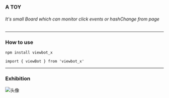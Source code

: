 ### A TOY
  ###### It's small Board which can monitor click events or hashChange from page 
 ----
 ### How to use
    npm install viewbot_x
    
    import { viewBot } from 'viewbot_x'
  ----
 ### Exhibition
![头像](https://thumbnail0.baidupcs.com/thumbnail/87bca0799uc9fd243f078cbcfae4c875?fid=1346112764-250528-178546769279619&rt=pr&sign=FDTAER-DCb740ccc5511e5e8fedcff06b081203-yrqhlgTUmfXWgdRxMpWLkQaYY8I%3d&expires=8h&chkbd=0&chkv=0&dp-logid=4588016706475461145&dp-callid=0&time=1594897200&size=c10000_u10000&quality=90&vuk=1346112764&ft=image)

   
 
